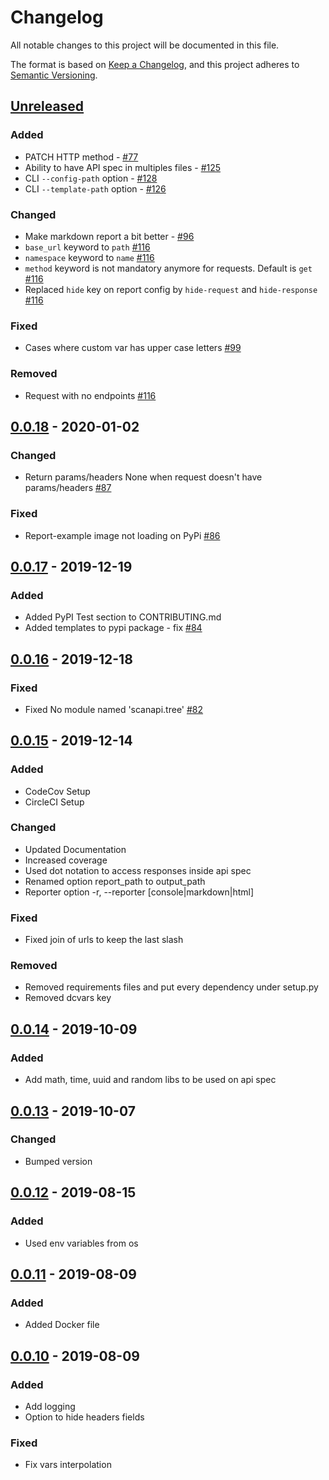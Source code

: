 # Changelog

All notable changes to this project will be documented in this file.

The format is based on [Keep a Changelog](https://keepachangelog.com/en/1.0.0/),
and this project adheres to [Semantic Versioning](https://semver.org/spec/v2.0.0.html).

## [Unreleased]
### Added
- PATCH HTTP method - [#77](https://github.com/scanapi/scanapi/issues/77)
- Ability to have API spec in multiples files - [#125](https://github.com/scanapi/scanapi/issues/125)
- CLI `--config-path` option - [#128](https://github.com/scanapi/scanapi/issues/128)
- CLI `--template-path` option - [#126](https://github.com/scanapi/scanapi/pull/126)

### Changed
- Make markdown report a bit better - [#96](https://github.com/scanapi/scanapi/issues/96)
- `base_url` keyword to `path` [#116](https://github.com/scanapi/scanapi/issues/116)
- `namespace` keyword to `name` [#116](https://github.com/scanapi/scanapi/issues/116)
- `method` keyword is not mandatory anymore for requests. Default is `get` [#116](https://github.com/scanapi/scanapi/issues/116)
- Replaced `hide` key on report config by `hide-request` and `hide-response` [#116](https://github.com/scanapi/scanapi/issues/116)

### Fixed
- Cases where custom var has upper case letters [#99](https://github.com/scanapi/scanapi/issues/99)

### Removed
- Request with no endpoints [#116](https://github.com/scanapi/scanapi/issues/116)

## [0.0.18] - 2020-01-02
### Changed
- Return params/headers None when request doesn't have params/headers [#87](https://github.com/scanapi/scanapi/issues/87)

### Fixed
- Report-example image not loading on PyPi [#86](https://github.com/scanapi/scanapi/issues/86)

## [0.0.17] - 2019-12-19
### Added
- Added PyPI Test section to CONTRIBUTING.md
- Added templates to pypi package - fix [#84](https://github.com/camilamaia/scanapi/issues/84)

## [0.0.16] - 2019-12-18
### Fixed
- Fixed No module named 'scanapi.tree' [#82](https://github.com/camilamaia/scanapi/issues/82)

## [0.0.15] - 2019-12-14
### Added
- CodeCov Setup
- CircleCI Setup

### Changed
- Updated Documentation
- Increased coverage
- Used dot notation to access responses inside api spec
- Renamed option report_path to output_path
- Reporter option -r, --reporter [console|markdown|html]

### Fixed
- Fixed join of urls to keep the last slash

### Removed
- Removed requirements files and put every dependency under setup.py
- Removed dcvars key

## [0.0.14] - 2019-10-09
### Added
- Add math, time, uuid and random libs to be used on api spec

## [0.0.13] - 2019-10-07
### Changed
- Bumped version

## [0.0.12] - 2019-08-15
### Added
- Used env variables from os

## [0.0.11] - 2019-08-09
### Added
- Added Docker file

## [0.0.10] - 2019-08-09
### Added
- Add logging
- Option to hide headers fields

### Fixed
- Fix vars interpolation

[Unreleased]: https://github.com/camilamaia/scanapi/compare/v0.0.18...HEAD
[0.0.18]: https://github.com/camilamaia/scanapi/compare/v0.0.17...v0.0.18
[0.0.17]: https://github.com/camilamaia/scanapi/compare/v0.0.16...v0.0.17
[0.0.16]: https://github.com/camilamaia/scanapi/compare/v0.0.15...v0.0.16
[0.0.15]: https://github.com/camilamaia/scanapi/compare/v0.0.14...v0.0.15
[0.0.14]: https://github.com/camilamaia/scanapi/compare/v0.0.13...v0.0.14
[0.0.13]: https://github.com/camilamaia/scanapi/compare/v0.0.12...v0.0.13
[0.0.12]: https://github.com/camilamaia/scanapi/compare/v0.0.11...v0.0.12
[0.0.11]: https://github.com/camilamaia/scanapi/compare/v0.0.10...v0.0.11
[0.0.10]: https://github.com/camilamaia/scanapi/releases/tag/v0.0.10
